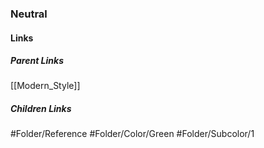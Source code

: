 ### Neutral
#### Links
##### Parent Links
[[Modern_Style]]
##### Children Links
#Folder/Reference
#Folder/Color/Green
#Folder/Subcolor/1
